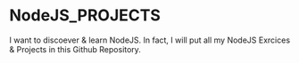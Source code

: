 # NodeJS_PROJECTS
I want to discoever &amp; learn NodeJS. In fact, I will put all my NodeJS Exrcices &amp; Projects in this Github Repository.
